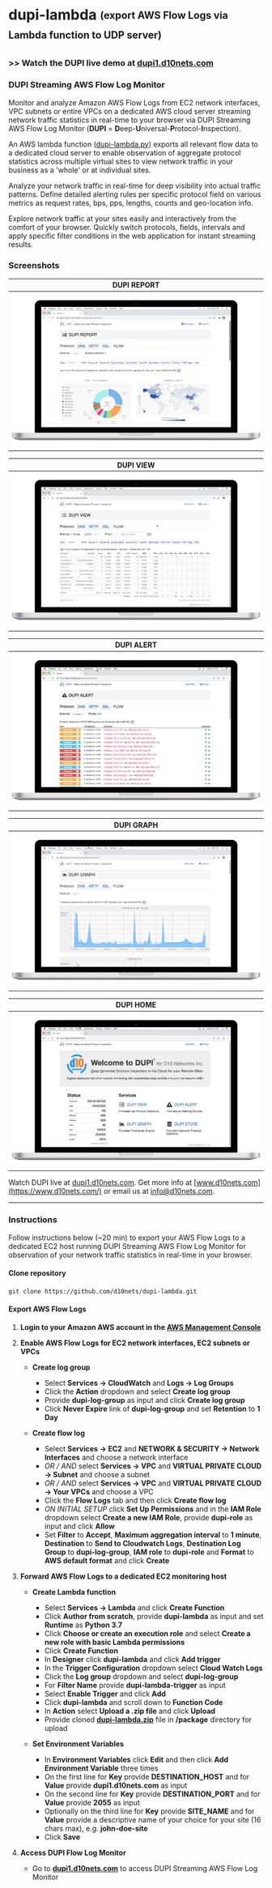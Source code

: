 # dupi-lambda <sub><sup>(export AWS Flow Logs via Lambda function to UDP server)</sup></sub>

### >> Watch the DUPI live demo at [dupi1.d10nets.com](https://dupi1.d10nets.com/)

### DUPI Streaming AWS Flow Log Monitor

Monitor and analyze Amazon AWS Flow Logs from EC2 network interfaces, VPC subnets or entire VPCs on a dedicated AWS cloud server streaming network traffic statistics in real-time to your browser via DUPI Streaming AWS Flow Log Monitor (**DUPI** = **D**eep-**U**niversal-**P**rotocol-**I**nspection).

An AWS lambda function ([dupi-lambda.py](/dupi-lambda.py)) exports all relevant flow data to a dedicated cloud server to enable observation of aggregate protocol statistics across multiple virtual sites to view network traffic in your business as a 'whole' or at individual sites.

Analyze your network traffic in real-time for deep visibility into actual traffic patterns. Define detailed alerting rules per specific protocol field on various metrics as request rates, bps, pps, lengths, counts and geo-location info.

Explore network traffic at your sites easily and interactively from the comfort of your browser. Quickly switch protocols, fields, intervals and apply specific filter conditions in the web application for instant streaming results.

### Screenshots

| DUPI REPORT                                      |
|--------------------------------------------------| 
| ![DUPI REPORT](/screenshots/dupi-report-flow.png)|

| DUPI VIEW                                        |
|--------------------------------------------------| 
| ![DUPI VIEW](/screenshots/dupi-view-flow.png)    |

| DUPI ALERT                                       |
|--------------------------------------------------| 
| ![DUPI ALERT](/screenshots/dupi-alert-flow.png)  |

| DUPI GRAPH                                       |
|--------------------------------------------------| 
| ![DUPI GRAPH](/screenshots/dupi-graph-flow.png)  |

| DUPI HOME                                        |
|--------------------------------------------------| 
| ![DUPI HOME](/screenshots/dupi-home.png)         |

Watch DUPI live at [dupi1.d10nets.com](https://dupi1.d10nets.com/). Get more info at [www.d10nets.com](https://www.d10nets.com/) or email us at [info@d10nets.com](mailto:info@d10nets.com).

---

### Instructions
Follow instructions below (~20 min) to export your AWS Flow Logs to a dedicated EC2 host running DUPI Streaming AWS Flow Log Monitor for observation of your network traffic statistics in real-time in your browser.
#### Clone repository
```
git clone https://github.com/d10nets/dupi-lambda.git
```
#### Export AWS Flow Logs
1. **Login to your Amazon AWS account in the [AWS Management Console](https://aws.amazon.com)**

2. **Enable AWS Flow Logs for EC2 network interfaces, EC2 subnets or VPCs**

   - **Create log group**
     - Select **Services → CloudWatch** and **Logs → Log Groups**
     - Click the **Action** dropdown and select **Create log group**
     - Provide **dupi-log-group** as input and click **Create log group**
     - Click **Never Expire** link of **dupi-log-group** and set **Retention** to **1 Day**
   
   - **Create flow log**
     - Select **Services → EC2** and **NETWORK & SECURITY → Network Interfaces** and choose a network interface
     - *OR / AND* select **Services → VPC** and **VIRTUAL PRIVATE CLOUD → Subnet** and choose a subnet
     - *OR / AND* select **Services → VPC** and **VIRTUAL PRIVATE CLOUD → Your VPCs** and choose a VPC
     - Click the **Flow Logs** tab and then click **Create flow log**
     - *ON INITIAL SETUP* click **Set Up Permissions** and in the **IAM Role** dropdown select **Create a new IAM Role**,
       provide **dupi-role** as input and click **Allow**
     - Set **Filter** to **Accept**, **Maximum aggregation interval** to **1 minute**, **Destination** to **Send to Cloudwatch Logs**,
       **Destination Log Group** to **dupi-log-group**, **IAM role** to **dupi-role** and **Format** to **AWS default format**
       and click **Create**

3. **Forward AWS Flow Logs to a dedicated EC2 monitoring host**  
   
   - **Create Lambda function**
     - Select **Services → Lambda** and click **Create Function**
     - Click **Author from scratch**, provide **dupi-lambda** as input and set **Runtime** as **Python 3.7**
     - Click **Choose or create an execution role** and select **Create a new role with basic Lambda permissions**
     - Click **Create Function**
     - In **Designer** click **dupi-lambda** and click **Add trigger**
     - In the **Trigger Configuration** dropdown select **Cloud Watch Logs**
     - Click the **Log group** dropdown and select **dupi-log-group**
     - For **Filter Name** provide **dupi-lambda-trigger** as input
     - Select **Enable Trigger** and click **Add**
     - Click **dupi-lambda** and scroll down to **Function Code**
     - In **Action** select **Upload a .zip file** and click **Upload**
     - Provide cloned **[dupi-lambda.zip](/package/dupi-lambda.zip)** file in **/package** directory for upload
 
   - **Set Environment Variables**
     - In **Environment Variables** click **Edit** and then click **Add Environment Variable** three times
     - On the first line for **Key** provide **DESTINATION_HOST** and for **Value** provide **dupi1.d10nets.com** as input
     - On the second line for **Key** provide **DESTINATION_PORT** and for **Value** provide **2055** as input
     - Optionally on the third line for **Key** provide **SITE_NAME** and for **Value** provide a descriptive name of your
       choice for your site (16 chars max), e.g. **john-doe-site**
     - Click **Save**

4. **Access DUPI Flow Log Monitor**

   - Go to **[dupi1.d10nets.com](https://dupi1.d10nets.com/)** to access DUPI Streaming AWS Flow Log Monitor
